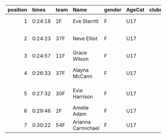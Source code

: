 |   position | times   | team   | Name               | gender   | AgeCat   |   clubnumber | Club name                  | Website                               |   finishPosition |
|-----------:|:--------|:-------|:-------------------|:---------|:---------|-------------:|:---------------------------|:--------------------------------------|-----------------:|
|          1 | 0:24:18 | 2F     | Eve Starritt       | F        | U17      |            2 | Kilmarnock H&AC            | http://www.kilmarnockharriers.com/    |               13 |
|          2 | 0:24:23 | 37F    | Neve Elliot        | F        | U17      |           37 | Law & District AAC         | http://www.lawaac.co.uk/              |               14 |
|          3 | 0:24:57 | 11F    | Grace Wilson       | F        | U17      |           11 | Airdrie Harriers           | http://airdrieharriers.org/           |               15 |
|          4 | 0:26:33 | 37F    | Alayna McCann      | F        | U17      |           37 | Law & District AAC         | http://www.lawaac.co.uk/              |               16 |
|          5 | 0:27:32 | 30F    | Evie Harrison      | F        | U17      |           30 | Greenock Glenpark Harriers | https://greenockglenparkharriers.com/ |               17 |
|          6 | 0:29:46 | 2F     | Amelie Adam        | F        | U17      |            2 | Kilmarnock H&AC            | http://www.kilmarnockharriers.com/    |               18 |
|          7 | 0:30:22 | 54F    | Arianna Carmichael | F        | U17      |           54 | VP-Glasgow                 | https://www.vp-glasgow.com            |               19 |